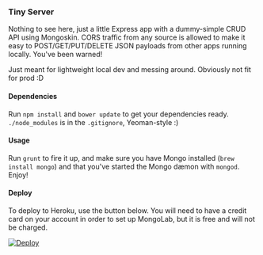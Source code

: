 ### Tiny Server
Nothing to see here, just a little Express app with a dummy-simple CRUD API using Mongoskin. CORS traffic from any source is allowed to make it easy to POST/GET/PUT/DELETE JSON payloads from other apps running locally. You've been warned!

Just meant for lightweight local dev and messing around. Obviously not fit for prod :D

#### Dependencies
Run `npm install` and `bower update` to get your dependencies ready. `./node_modules` is in the `.gitignore`, Yeoman-style :)

#### Usage
Run `grunt` to fire it up, and make sure you have Mongo installed (`brew install mongo`) and that you've started the Mongo dæmon with `mongod`. Enjoy! 

#### Deploy
To deploy to Heroku, use the button below. You will need to have a credit card on your account in order to set up MongoLab, but it is free and will not be charged.

[![Deploy](https://www.herokucdn.com/deploy/button.png)](https://heroku.com/deploy)
